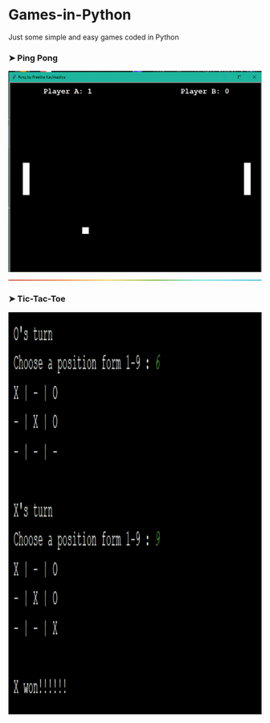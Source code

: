 # Games-in-Python
Just some simple and easy games coded in Python 

### ➤ Ping Pong
<img src="Ping Pong/image.png" width="600" height="400">

<img src="rainbow.png" width="2000">

### ➤ Tic-Tac-Toe
<img src="Tic-Tac-Toe/image.png" width="600" height="800">
